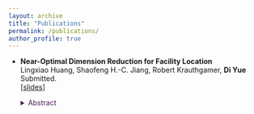 ```yaml
---
layout: archive
title: "Publications"
permalink: /publications/
author_profile: true
---
```


<!-- {% if site.author.googlescholar %}
  <div class="wordwrap">You can also find my articles on <a href="{{site.author.googlescholar}}">my Google Scholar profile</a>.</div>
{% endif %}

{% include base_path %}

{% for post in site.publications reversed %}
  {% include archive-single.html %}
{% endfor %} -->


- **Near-Optimal Dimension Reduction for Facility Location**  
  Lingxiao Huang, Shaofeng H.-C. Jiang, Robert Krauthgamer, **Di Yue** <br>
  Submitted. <br>
  [[slides](/files/dim_reduction_FL/FL_talk_Weizmann.pdf)]
  <details><summary style="color:#4a235a">Abstract</summary>
  <font size=2>
  Oblivious dimension reduction, a l\`{a}  the Johnson-Lindenstrauss (JL) Lemma, is a fundamental approach for processing high-dimensional data. We study this approach for Uniform Facility Location (UFL)on a Euclidean input $X\subset\mathbb{R}^d$, where facilities can lie in the ambient space (not restricted to $X$). Our main result is that target dimension $m=\tilde{O}(\epsilon^{-2}\mathrm{ddim})$ suffices to $(1+\epsilon)$-approximate the optimal value of UFL on inputs whose doubling dimension is bounded by $\mathrm{ddim}$. Previous results could only achieve 
  $O(1)$-approximation [Narayanan, Silwal, Indyk, and Zamir, ICML 2021] or dimension $m=O(\epsilon^{-2}\log n)$, which follows from [Makarychev, Makarychev, and Razenshteyn, STOC 2019].

  Our oblivious dimension reduction
  has immediate implications to streaming and offline algorithms,
  by employing known algorithms for low dimension.
  In the setting of dynamic geometric streams and $X\subseteq [\Delta]^d$,
  it implies an algorithm that achieves $(1 + \epsilon)$-approximation
  using $O(\epsilon^{-1}\log \Delta)^{\tilde{O}(\mathrm{ddim}/\epsilon^{2})}$ bits of space,
  which is the first streaming algorithm for UFL to utilize the doubling dimension.
  In the offline setting, it implies a $(1+\epsilon)$-approximation algorithm,
  which we further refine to run in time
  $( (1/\epsilon)^{\tilde{O}(\mathrm{ddim})} d +  2^{(1/\epsilon)^{\tilde{O}(\mathrm{ddim})}}) \cdot \tilde{O}(n)$. 
  Prior work has a similar running time but requires some restriction
  on the facilities [Cohen-Addad, Feldmann and Saulpic, JACM 2021].

  Our main technical contribution is a fast procedure
  that decomposes the input $X$ into several instances of $k$-median.
  This decomposition is key to both our dimension reduction and our PTAS,
  and while inspired by [Czumaj, Lammersen, Monemizadeh and Sohler, SODA 2013],
  it has several significant differences.
  </font>
  </details>